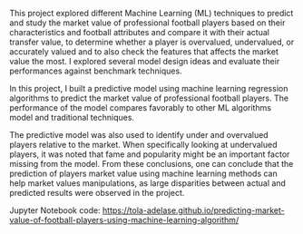 This project explored different Machine Learning (ML) techniques to  predict and study the market value of professional football players based on their characteristics and football attributes and compare it with their actual transfer value, to determine whether a player is overvalued, undervalued, or accurately valued and to also check the features that affects the market value the most. I explored several model design ideas and evaluate their performances against benchmark techniques.

In this project, I built a predictive model using machine learning regression algorithms to predict the market value of professional football players. The performance of the model compares favorably to other ML algorithms model and traditional techniques.

The predictive model was also used to identify under and overvalued players relative to the market. When specifically looking at undervalued players, it was noted that fame and popularity might be an important factor missing from the model. From these conclusions, one can conclude that the prediction of players market value using machine learning methods can help market values manipulations, as large disparities between actual and predicted results were observed in the project.
 
 
Jupyter Notebook code: https://tola-adelase.github.io/predicting-market-value-of-football-players-using-machine-learning-algorithm/

